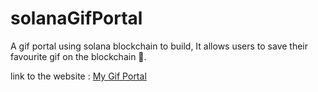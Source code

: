 # solanaGifPortal
A gif portal using solana blockchain to build, It allows users to save their favourite gif on the blockchain 🤩.

link to the website : [My Gif Portal](https://gif-portal-starter-project.zenohwaneth.repl.co/)

